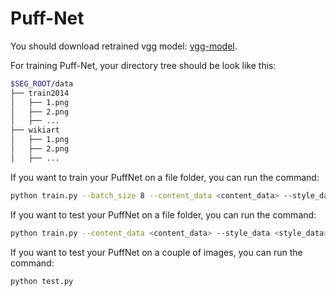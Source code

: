 # Puff-Net

You should download retrained vgg model: [vgg-model](https://drive.google.com/file/d/1BinnwM5AmIcVubr16tPTqxMjUCE8iu5M/view?usp=sharing).

For training Puff-Net, your directory tree should be look like this:
````bash
$SEG_ROOT/data
├── train2014
│   ├── 1.png
│   ├── 2.png
│   ├── ...
├── wikiart
│   ├── 1.png
│   ├── 2.png
│   ├── ...
````
If you want to train your PuffNet on a file folder, you can run the command:
````bash
python train.py --batch_size 8 --content_data <content_data> --style_data <style_data> --train True
````

If you want to test your PuffNet on a file folder, you can run the command:
````bash
python train.py --content_data <content_data> --style_data <style_data> --train False
````

If you want to test your PuffNet on a couple of images, you can run the command:
````bash
python test.py
````
